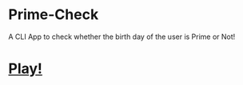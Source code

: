 # Prime-Check
A CLI App to check whether the birth day of the user is Prime or Not!

# [Play!](https://repl.it/@jackyogi/DDMM-of-user-is-Prime-or-not?embed=1&output=1)
